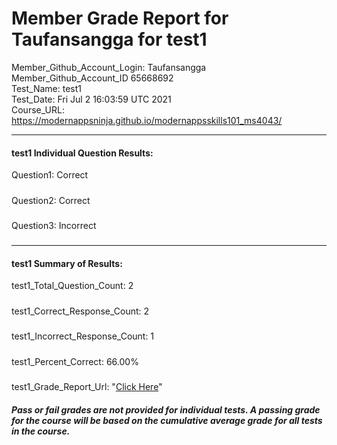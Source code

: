 # Member Grade Report for Taufansangga for test1  
   
Member_Github_Account_Login: Taufansangga  
Member_Github_Account_ID 65668692  
Test_Name: test1  
Test_Date: Fri Jul  2 16:03:59 UTC 2021  
Course_URL: https://modernappsninja.github.io/modernappsskills101_ms4043/  
   
---  
#### test1 Individual Question Results:  
Question1: Correct  
#####  
Question2: Correct  
#####  
Question3: Incorrect  
#####  
---  
#### test1 Summary of Results:  
test1_Total_Question_Count: 2  
#####  
test1_Correct_Response_Count: 2  
#####  
test1_Incorrect_Response_Count: 1  
#####  
test1_Percent_Correct: 66.00%  
#####  
test1_Grade_Report_Url: "[Click Here](https://github.com/modernappsninjas/Taufansangga/blob/main/static/userdata/courses/modernappsskills101_ms4043/grade_report.pr152.test1.md)"
##### Pass or fail grades are not provided for individual tests. A passing grade for the course will be based on the cumulative average grade for all tests in the course.  
